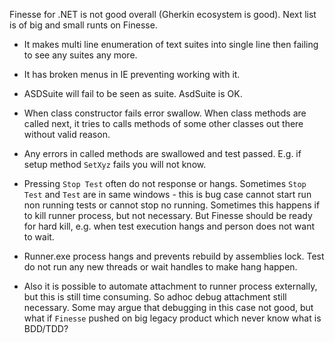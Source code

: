 

Finesse for .NET is not good overall (Gherkin ecosystem is good).  Next list is of big and small runts on Finesse. 

- It makes multi line enumeration of text suites into single line then failing to see any suites any more.

- It has broken menus in IE preventing working with it. 
 
- ASDSuite will fail to be seen as suite. AsdSuite is OK.

- When class constructor fails  error swallow. When class methods are called next, it tries to calls methods of some other classes out there without valid reason.

- Any errors in called methods are swallowed and test passed. E.g. if setup method `SetXyz` fails you will not know. 

- Pressing `Stop Test` often do not response or hangs. Sometimes `Stop Test` and `Test` are in same windows - this is bug case cannot start run non running tests or cannot stop no running. Sometimes this happens if to kill runner process, but not necessary. But Finesse should be ready for hard kill, e.g. when test execution hangs and person does not want to wait.

- Runner.exe process hangs and prevents rebuild by assemblies lock. Test do not run any new threads or wait handles to make hang happen.

- Also it is possible to automate attachment to runner process externally, but this is still time consuming. So adhoc debug attachment still necessary. Some may argue that debugging in this case not good, but what if `Finesse` pushed on big legacy product which never know what is BDD/TDD?




